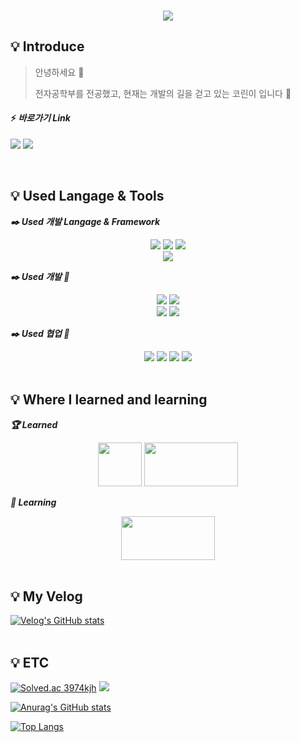 <br />
<p align="center">
    <img src="https://capsule-render.vercel.app/api?type=Slice&color=6cb7df&height=200&text=🐬JUKIM&fontColor=FFFFFF&fontAlign=80&rotate=13&fontAlignY=25&desc=Software%20Developer&descAlign=85&descAlignY=44&fontSize=50" /> <br /> 
  <p align="center">
</p>

## 💡 Introduce
> 안녕하세요 👋
> 
> 전자공학부를 전공했고, 현재는 개발의 길을 걷고 있는 코린이 입니다 🐤

#### ⚡ ***바로가기 Link***

<a href="https://blog.naver.com/3974kjh"><img src="https://img.shields.io/badge/Naver Blog-FCC53D?style=flat-square&logo=Naver&logoColor=03C75A"/></a>
<a href="https://velog.io/@hijukim"><img src="https://img.shields.io/badge/Velog-F7E456?style=flat-square&logo=Velog&logoColor=20C997"/></a>

<br />

## 💡 Used Langage & Tools

***✒️ Used 개발 Langage & Framework***
<p align="center">
<img src="https://img.shields.io/badge/C-D1EC3D?style=flat-square&logo=C&logoColor=A8B9CC"/> <img src="https://img.shields.io/badge/C_Sharp-D1EC3D?style=flat-square&logo=C-Sharp&logoColor=239120"/> <img src="https://img.shields.io/badge/Python-D1EC3D?style=flat-square&logo=Python&logoColor=3776AB"/>
<br />
<img src="https://img.shields.io/badge/.NET-D1EC3D?style=flat-square&logo=.NET&logoColor=512BD4"/>
    
***✒️ Used 개발 🔧***
    
<p align="center">
<img src="https://img.shields.io/badge/MS_Visual_Studio-B4FC3D?style=flat-square&logo=Visual-Studio&logoColor=5C2D91"/> <img src="https://img.shields.io/badge/VS_Code-B4FC3D?style=flat-square&logo=Visual-Studio-Code&logoColor=007ACC"/>
<br />
<img src="https://img.shields.io/badge/Microsoft_SQL_Server-B4FC3D?style=flat-square&logo=Microsoft-SQL-Server&logoColor=CC2927"/> <img src="https://img.shields.io/badge/MongoDB-B4FC3D?style=flat-square&logo=MongoDB&logoColor=47A248"/>
<br />

***✒️ Used 협업 🔧***  
<p align="center">
<img src="https://img.shields.io/badge/Slack-DFFC3D?style=flat-square&logo=Slack&logoColor=4A154B"/> <img src="https://img.shields.io/badge/Notion-DFFC3D?style=flat-square&logo=Notion&logoColor=000000"/> <img src="https://img.shields.io/badge/Gitea-DFFC3D?style=flat-square&logo=Gitea&logoColor=609926"/> <img src="https://img.shields.io/badge/Git-DFFC3D?style=flat-square&logo=Git&logoColor=F05032"/>

<br />
<br />


## 💡 Where I learned and learning

***🏆 Learned***
<p align="center">
<img src="https://user-images.githubusercontent.com/78896394/169780182-73d53a8b-3faa-41ba-8f45-265b2270d8f2.jpg" width="70" height="70"> <img src="https://user-images.githubusercontent.com/78896394/169781020-4624ee5f-7117-43ba-a4fe-8b244c2c419e.jpg" width="150" height="70">

***🚩 Learning***
<p align="center">
<img src="https://user-images.githubusercontent.com/78896394/169782721-9a109548-3dc9-4ca0-a8e0-0f294e8ba203.jpg" width="150" height="70">
<br />
<br />
    
    
## 💡 My Velog
[![Velog's GitHub stats](https://velog-readme-stats.vercel.app/api?name=hijukim&color=dark)](https://velog.io/@hijukim)
<br />
<br />
    
## 💡 ETC
[![Solved.ac
3974kjh](http://mazassumnida.wtf/api/v2/generate_badge?boj=3974kjh)](https://solved.ac/3974kjh)
<img src="http://mazandi.herokuapp.com/api?handle=3974kjh&theme=warm"/>
   
[![Anurag's GitHub stats](https://github-readme-stats.vercel.app/api?username=3974kjh)](https://github.com/3974kjh/github-readme-stats)
    
[![Top Langs](https://github-readme-stats.vercel.app/api/top-langs/?username=3974kjh)](https://github.com/3974kjh/github-readme-stats)
